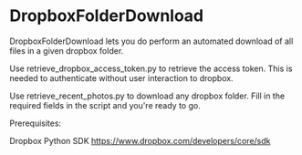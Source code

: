 DropboxFolderDownload
=====================

DropboxFolderDownload lets you do perform an automated download of all files in a given dropbox folder.

Use retrieve_dropbox_access_token.py to retrieve the access token.
This is needed to authenticate without user interaction to dropbox.

Use retrieve_recent_photos.py to download any dropbox folder.
Fill in the required fields in the script and you're ready to go.

Prerequisites:

Dropbox Python SDK 
https://www.dropbox.com/developers/core/sdk
